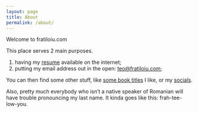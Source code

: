 ```yaml
---
layout: page
title: About
permalink: /about/
---
```


Welcome to fratiloiu.com 

This place serves 2 main purposes. 

1. having my [resume](https://fratiloiu.com/resume.pdf) available on the internet; 
2. putting my email address out in the open: [teo@fratiloiu.com](mailto:teo@fratiloiu.com);

You can then find some other stuff, like [some book titles](https://fratiloiu.com/reading) I like, or my [socials](https://fratiloiu.com/links). 

Also, pretty much everybody who isn’t a native speaker of Romanian will have trouble pronouncing my last name. 
It kinda goes like this: frah-tee-low-you.